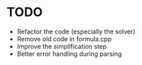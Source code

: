 # TODO

- Refactor the code (especially the solver)
- Remove old code in formula.cpp
- Improve the simplification step
- Better error handling during parsing
